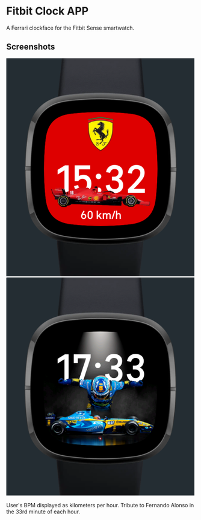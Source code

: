 # Fitbit Clock APP

A Ferrari clockface for the Fitbit Sense smartwatch.

## Screenshots

<img src="https://github.com/Dakuur/fitbit-clockface/blob/main/clock.png?raw=true" width="500"> <img src="https://github.com/Dakuur/fitbit-clockface/blob/main/alonso.png?raw=true" width="500">

User's BPM displayed as kilometers per hour.
Tribute to Fernando Alonso in the 33rd minute of each hour.
